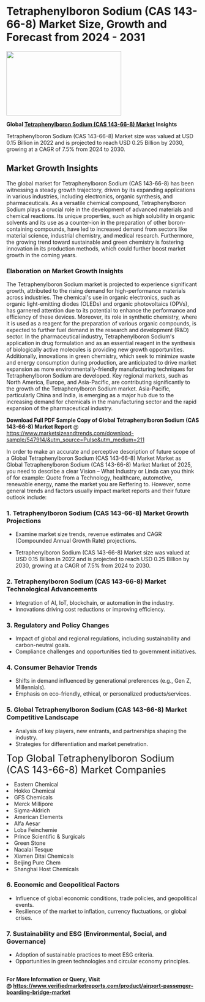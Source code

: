 <H1>Tetraphenylboron Sodium (CAS 143-66-8) Market Size, Growth and Forecast from 2024 - 2031</H1><img class="aligncenter size-medium wp-image-584254" src="https://thirdeyenews.in/wp-content/uploads/2024/09/Global-Market-Research-300x168.jpeg" alt="" width="300" height="168" /><p><strong>Global&nbsp;<a href="https://www.marketsizeandtrends.com/download-sample/547914/&amp;utm_source=Pulse&amp;utm_medium=211">Tetraphenylboron Sodium (CAS 143-66-8) Market</a> Insights</strong></p><p>Tetraphenylboron Sodium (CAS 143-66-8) Market size was valued at USD 0.15 Billion in 2022 and is projected to reach USD 0.25 Billion by 2030, growing at a CAGR of 7.5% from 2024 to 2030.</p><p><h2>Market Growth Insights</h2> The global market for Tetraphenylboron Sodium (CAS 143-66-8) has been witnessing a steady growth trajectory, driven by its expanding applications in various industries, including electronics, organic synthesis, and pharmaceuticals. As a versatile chemical compound, Tetraphenylboron Sodium plays a crucial role in the development of advanced materials and chemical reactions. Its unique properties, such as high solubility in organic solvents and its use as a counter-ion in the preparation of other boron-containing compounds, have led to increased demand from sectors like material science, industrial chemistry, and medical research. Furthermore, the growing trend toward sustainable and green chemistry is fostering innovation in its production methods, which could further boost market growth in the coming years. <h3>Elaboration on Market Growth Insights</h3> The Tetraphenylboron Sodium market is projected to experience significant growth, attributed to the rising demand for high-performance materials across industries. The chemical's use in organic electronics, such as organic light-emitting diodes (OLEDs) and organic photovoltaics (OPVs), has garnered attention due to its potential to enhance the performance and efficiency of these devices. Moreover, its role in synthetic chemistry, where it is used as a reagent for the preparation of various organic compounds, is expected to further fuel demand in the research and development (R&D) sector. In the pharmaceutical industry, Tetraphenylboron Sodium's application in drug formulation and as an essential reagent in the synthesis of biologically active molecules is providing new growth opportunities. Additionally, innovations in green chemistry, which seek to minimize waste and energy consumption during production, are anticipated to drive market expansion as more environmentally-friendly manufacturing techniques for Tetraphenylboron Sodium are developed. Key regional markets, such as North America, Europe, and Asia-Pacific, are contributing significantly to the growth of the Tetraphenylboron Sodium market. Asia-Pacific, particularly China and India, is emerging as a major hub due to the increasing demand for chemicals in the manufacturing sector and the rapid expansion of the pharmaceutical industry. </p><p><span class=""><strong>Download Full PDF Sample Copy of Global Tetraphenylboron Sodium (CAS 143-66-8) Market Report</strong> @ <a href="https://www.marketsizeandtrends.com/download-sample/547914/&amp;utm_source=Pulse&amp;utm_medium=211" target="_blank">https://www.marketsizeandtrends.com/download-sample/547914/&amp;utm_source=Pulse&amp;utm_medium=211</a></span></p><p>In order to make an accurate and perceptive description of future scope of a Global&nbsp;Tetraphenylboron Sodium (CAS 143-66-8) Market Market as Global&nbsp;Tetraphenylboron Sodium (CAS 143-66-8) Market Market of 2025, you need to describe a clear Vision &ndash; What Industry or Linda can you think of for example: Quote from a Technology, healthcare, automotive, renewable energy, name the market you are Reffering to. However, some general trends and factors usually impact market reports and their future outlook include:</p><h3>1.&nbsp;<strong>Tetraphenylboron Sodium (CAS 143-66-8) Market Growth Projections</strong></h3><ul><li>Examine market size trends, revenue estimates and CAGR (Compounded Annual Growth Rate) projections.</li><li><p>Tetraphenylboron Sodium (CAS 143-66-8) Market size was valued at USD 0.15 Billion in 2022 and is projected to reach USD 0.25 Billion by 2030, growing at a CAGR of 7.5% from 2024 to 2030.</p></li></ul><h3>2.&nbsp;<strong>Tetraphenylboron Sodium (CAS 143-66-8) Market Technological Advancements</strong></h3><ul><li>Integration of AI, IoT, blockchain, or automation in the industry.</li><li>Innovations driving cost reductions or improving efficiency.</li></ul><h3>3.&nbsp;<strong>Regulatory and Policy Changes</strong></h3><ul><li>Impact of global and regional regulations, including sustainability and carbon-neutral goals.</li><li>Compliance challenges and opportunities tied to government initiatives.</li></ul><h3>4.&nbsp;<strong>Consumer Behavior Trends</strong></h3><ul><li>Shifts in demand influenced by generational preferences (e.g., Gen Z, Millennials).</li><li>Emphasis on eco-friendly, ethical, or personalized products/services.</li></ul><h3>5.&nbsp;<strong>Global Tetraphenylboron Sodium (CAS 143-66-8) Market Competitive Landscape</strong></h3><ul><li>Analysis of key players, new entrants, and partnerships shaping the industry.</li><li>Strategies for differentiation and market penetration.</li></ul><p data-pm-slice="1 1 []"><span style="color: inherit; font-family: inherit; font-size: 25px;">Top Global Tetraphenylboron Sodium (CAS 143-66-8) Market Companies</span></p><div class="" data-test-id=""><p><li>Eastern Chemical</li><li> Hokko Chemical</li><li> GFS Chemicals</li><li> Merck Millipore</li><li> Sigma-Aldrich</li><li> American Elements</li><li> Alfa Aesar</li><li> Loba Feinchemie</li><li> Prince Scientific & Surgicals</li><li> Green Stone</li><li> Nacalai Tesque</li><li> Xiamen Ditai Chemicals</li><li> Beijing Pure Chem</li><li> Shanghai Host Chemicals</li></p></div><h3>6.&nbsp;<strong>Economic and Geopolitical Factors</strong></h3><ul><li>Influence of global economic conditions, trade policies, and geopolitical events.</li><li>Resilience of the market to inflation, currency fluctuations, or global crises.</li></ul><h3>7.&nbsp;<strong>Sustainability and ESG (Environmental, Social, and Governance)</strong></h3><ul><li>Adoption of sustainable practices to meet ESG criteria.</li><li>Opportunities in green technologies and circular economy principles.</li></ul><h2><strong style="font-size: 14px;">For More Information or Query, Visit @&nbsp;</strong><a style="background-color: #ffffff; font-size: 14px;" href="https://www.marketsizeandtrends.com/report/tetraphenylboron-sodium-cas-143-66-8-market/" target="_blank">https://www.verifiedmarketreports.com/product/airport-passenger-boarding-bridge-market</a></h2>
